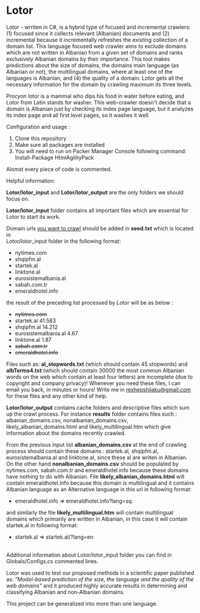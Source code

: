 # Lotor

Lotor - wrriten in C#, is a hybrid type of focused and incremental crawlers: (1) focused since it collects relevant (Albanian)
documents and (2) incremental because it incrementally refreshes the existing collection of a domain list. This language focused web crawler aims to exclude domains which are not written in Albanian from a given set of domains and ranks exclusively Albanian domains by their importance. This tool makes predictions about the size of domains, the domains main language (as Albanian or not), the multilingual domains, where at least one of the languages is Albanian, and (4) the quality of a domain. Lotor gets all the necessary information for the domain by crawling maximum its three levels.

Procyon lotor is a mammal who dips his food in water before eating, and Lotor from Latin stands for washer. This web-crawler doesn't decide that a domain is Albanian just by checking its index page language, but it analyzes its index page and all first level pages, so it washes it well.

Configuration and usage : 
<ol>
  <li> Clone this repository </li>
  <li> Make sure all packages are installed </li>
  <li> You will need to run on Packer Manager Console following command: Install-Package HtmlAgilityPack </li>
</ol>

Alomst every piece of code is commented.

Helpful information: 

<b>Lotor/lotor_input</b> and <b>Lotor/lotor_output</b> are the only folders we should focus on.

<b>Lotor/lotor_input</b> folder contains all important files which are essential for Lotor to start its work.

Domain urls <u>you want to crawl</u> should be added in <b>seed.txt</b> which is located in <br>Lotor/lotor_input</b> folder in the following format:

<ul>
<li>nytimes.com</li>
<li>shqipfm.al</li>
<li>startek.al</li>
<li>linktone.al</li>
<li>eurosistemalbania.al</li>
<li>sabah.com.tr</li>
<li>emeraldhotel.info</li>
</ul>

the result of the preceding list processed by Lotor will be as below : 

<ul>
<li><strike>nytimes.com</strike></li>
<li>startek.al 41.583</li>
<li>shqipfm.al 14.212</li>
<li>eurosistemalbania.al 4.67</li>
<li>linktone.al 1.87</li>
<li><strike>sabah.com.tr</strike></li>
<li><strike>emeraldhotel.info</strike></li>
</ul>

Files such as: <b>al_stopwords.txt</b> (which should contain 45 stopwords) and <b>albTerms4.txt</b> (which should contain 30000 the most common Albanian words on the web which contain at least four letters) are incomplete (due to copyright and company privacy)! 
Whenever you need these files, I can email you back, in minutes or hours! Write me in rexhepshijaku@gmail.com for these files and any other kind of help.

<b>Lotor/lotor_output</b> contains cache folders and descriptive files which sum up the crawl process.
For instance <b>results</b> folder contains files such : albanian_domains.csv, nonalbanian_domains.csv, likely_albanian_domains.html and likely_multilingual.htm  which give information about the domains recently crawled.

From the previous input list <b> albanian_domains.csv </b> at the end of crawling process should contain these domains : startek.al, shqipfm.al, eurosistemalbania.al and linktone.al, since these al are writen in Albanian. On the other hand <b>nonalbanian_domains.csv</b> should be populated by nytimes.com, sabah.com.tr and emeraldhotel.info because these domains have nothing to do with Albanian. File <b>likely_albanian_domains.html</b> will contain emeraldhotel.info because this domain is multilingual and it contains Albanian language as an Alternative language in this url in following format:

<ul>
  <li>emeraldhotel.info => emeraldhotel.info?lang=sq.</li>
</ul>

and similarly the file <b>likely_multilingual.htm</b> will contain multilingual domains which primarily are written in Albanian, in this case it will contain startek.al in following format:

<ul>
  <li>startek.al => startek.al/?lang=en</li>
</ul>

<br>Additional information about Lotor/lotor_input folder you can find in Globals/Configs.cs commented lines.</b>

Lotor was used to test our proposed methods in a scientific paper published as: <i>"Model-based prediction of the size, the language and the quality of the web domains"</i> and it produced highly accurate results in determining and classifying Albanian and non-Albanian domains.

This project can be generalized into more than one language.
